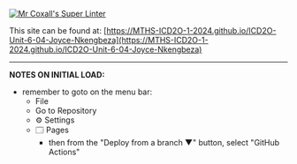 [![Mr Coxall's Super Linter](https://github.com/MTHS-ICD2O-1-2024/ICD2O-Unit-6-04-Joyce-Nkengbeza/workflows/Mr%20Coxall's%20Super%20Linter/badge.svg)](https://github.com/MTHS-ICD2O-1-2024/ICD2O-Unit-6-04-Joyce-Nkengbeza/actions)


This site can be found at: [https://MTHS-ICD2O-1-2024.github.io/ICD2O-Unit-6-04-Joyce-Nkengbeza](https://MTHS-ICD2O-1-2024.github.io/ICD2O-Unit-6-04-Joyce-Nkengbeza)

---

**NOTES ON INITIAL LOAD:**
- remember to goto on the menu bar:
  - File
  - Go to Repository
  - ⚙ Settings
  - 🗔 Pages
    - then from the "Deploy from a branch ▼" button, select "GitHub Actions"

